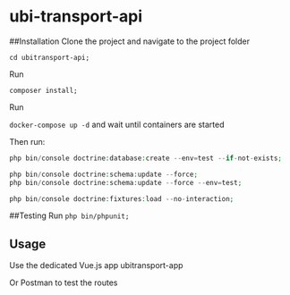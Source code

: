 # ubi-transport-api
##Installation
Clone the project and navigate to the project folder

`cd ubitransport-api;`

Run

`composer install;`

Run

`docker-compose up -d`
and wait until containers are started

Then run:
```php bin/console doctrine:database:create --if-not-exists;
php bin/console doctrine:database:create --env=test --if-not-exists;

php bin/console doctrine:schema:update --force;
php bin/console doctrine:schema:update --force --env=test;

php bin/console doctrine:fixtures:load --no-interaction;
```

##Testing
Run
`php bin/phpunit;`

## Usage
Use the dedicated Vue.js app ubitransport-app

Or Postman to test the routes

